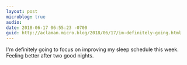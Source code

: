 ```yaml
---
layout: post
microblog: true
audio: 
date: 2018-06-17 06:55:23 -0700
guid: http://aclaman.micro.blog/2018/06/17/im-definitely-going.html
---
```

I'm definitely going to focus on improving my sleep schedule this week. Feeling better after two good nights.
